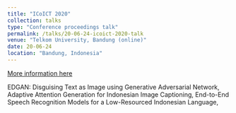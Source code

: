 ```yaml
---
title: "ICoICT 2020"
collection: talks
type: "Conference proceedings talk"
permalink: /talks/20-06-24-icoict-2020-talk
venue: "Telkom University, Bandung (online)"
date: 20-06-24
location: "Bandung, Indonesia"
---
```


[More information here](https://2020.icoict.org/)

EDGAN: Disguising Text as Image using Generative Adversarial Network, Adaptive Attention Generation for Indonesian Image Captioning, End-to-End Speech Recognition Models for a Low-Resourced Indonesian Language,
